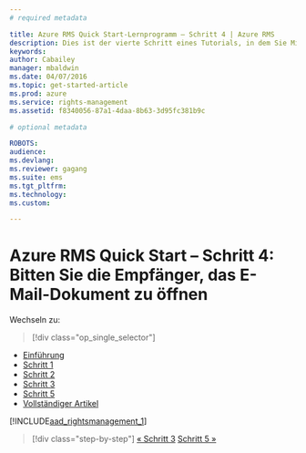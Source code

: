 ```yaml
---
# required metadata

title: Azure RMS Quick Start-Lernprogramm – Schritt 4 | Azure RMS
description: Dies ist der vierte Schritt eines Tutorials, in dem Sie Microsoft Azure Rights Management in nur fünf Schritten und weniger als 15 Minuten für Ihr Unternehmen testen können.
keywords:
author: Cabailey
manager: mbaldwin
ms.date: 04/07/2016
ms.topic: get-started-article
ms.prod: azure
ms.service: rights-management
ms.assetid: f8340056-87a1-4daa-8b63-3d95fc381b9c

# optional metadata

ROBOTS: 
audience:
ms.devlang:
ms.reviewer: gagang
ms.suite: ems
ms.tgt_pltfrm:
ms.technology:
ms.custom:

---
```



# Azure RMS Quick Start – Schritt 4: Bitten Sie die Empfänger, das E-Mail-Dokument zu öffnen

Wechseln zu: 
> [!div class="op_single_selector"]
- [Einführung](rms-quickstart-intro.md)
- [Schritt 1](tutorial-step1.md)
- [Schritt 2](tutorial-step2.md)
- [Schritt 3](tutorial-step3.md)
- [Schritt 5](tutorial-step5.md)
- [Vollständiger Artikel](rms-quickstart.md)

[!INCLUDE[aad_rightsmanagement_1](../includes/tutorial-step4-include.md)] 

>[!div class="step-by-step"]
[« Schritt 3](tutorial-step3.md)
[Schritt 5 »](tutorial-step5.md)

<!--HONumber=Apr16_HO3-->



